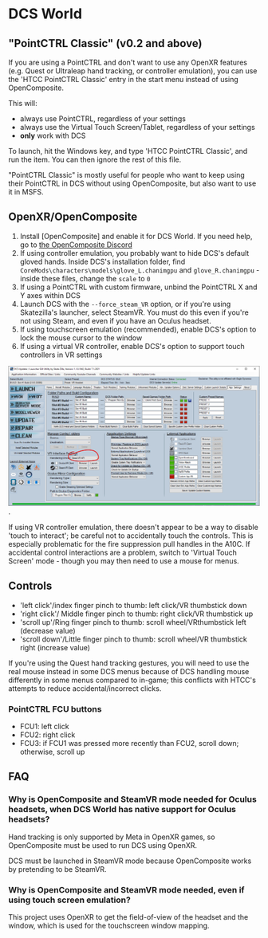 # DCS World

## "PointCTRL Classic" (v0.2 and above)

If you are using a PointCTRL and don't want to use any OpenXR features (e.g. Quest or Ultraleap hand tracking, or controller emulation), you can use the 'HTCC PointCTRL Classic' entry in the start menu instead of using OpenComposite.

This will:
- always use PointCTRL, regardless of your settings
- always use the Virtual Touch Screen/Tablet, regardless of your settings
- **only** work with DCS

To launch, hit the Windows key, and type 'HTCC PointCTRL Classic', and run the item. You can then ignore the rest of this file.

"PointCTRL Classic" is mostly useful for people who want to keep using their PointCTRL in DCS without using OpenComposite, but also want to use it in MSFS.

## OpenXR/OpenComposite

1. Install [OpenComposite] and enable it for DCS World. If you need help, go to [the OpenComposite Discord](https://discord.gg/sQ2jwSb62J)
2. If using controller emulation, you probably want to hide DCS's default gloved hands. Inside DCS's installation folder, find `CoreMods\characters\models\glove_L.chanimgpu` and `glove_R.chanimgpu` - inside these files, change the `scale` to `0`
3. If using a PointCTRL with custom firmware, unbind the PointCTRL X and Y axes within DCS
4. Launch DCS with the `--force_steam_VR` option, or if you're using Skatezilla's launcher, select SteamVR. You must do this even if you're not using Steam, and even if you have an Oculus headset.
5. If using touchscreen emulation (recommended), enable DCS's option to lock the mouse cursor to the window
6. If using a virtual VR controller, enable DCS's option to support touch controllers in VR settings

![Skatezilla's SteamVR option](skatezilla-steamvr.png).

If using VR controller emulation, there doesn't appear to be a way to disable 'touch to interact'; be careful not to accidentally touch the controls. This is especially problematic for the fire suppression pull handles in the A10C. If accidental control interactions are a problem, switch to 'Virtual Touch Screen' mode - though you may then need to use a mouse for menus.

## Controls

- 'left click'/index finger pinch to thumb: left click/VR thumbstick down
- 'right click'/ Middle finger pinch to thumb: right click/VR thumbstick up
- 'scroll up'/Ring finger pinch to thumb: scroll wheel/VRthumbstick left (decrease value)
- 'scroll down'/Little finger pinch to thumb: scroll wheel/VR thumbstick right (increase value)

If you're using the Quest hand tracking gestures, you will need to use the real mouse instead in some DCS menus because of DCS handling mouse differently in some menus compared to in-game; this conflicts with HTCC's attempts to reduce accidental/incorrect clicks.

### PointCTRL FCU buttons

- FCU1: left click
- FCU2: right click
- FCU3: if FCU1 was pressed more recently than FCU2, scroll down; otherwise, scroll up

## FAQ

### Why is OpenComposite and SteamVR mode needed for Oculus headsets, when DCS World has native support for Oculus headsets?

Hand tracking is only supported by Meta in OpenXR games, so OpenComposite must be used to run DCS using OpenXR.

DCS must be launched in SteamVR mode because OpenComposite works by pretending to be SteamVR.

### Why is OpenComposite and SteamVR mode needed, even if using touch screen emulation?

This project uses OpenXR to get the field-of-view of the headset and the window, which is used for the touchscreen window mapping.
